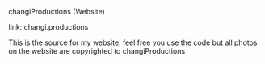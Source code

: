 
changiProductions (Website)

link: changi.productions

This is the source for my website, feel free you use the code but all photos on the website are copyrighted to changiProductions
